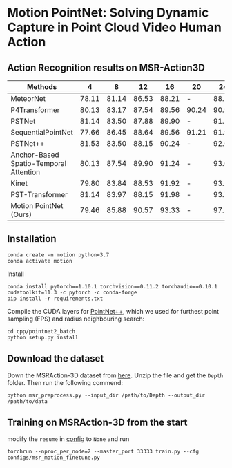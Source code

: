 # Motion PointNet: Solving Dynamic Capture in Point Cloud Video Human Action

## Action Recognition results on MSR-Action3D
| Methods                                | 4     | 8     | 12    | 16    | 20    | 24   |        
|----------------------------------------|-------|-------|-------|-------|-------|------|
| MeteorNet                              | 78.11 | 81.14 | 86.53 | 88.21 | -     | 88.50 |
| P4Transformer                          | 80.13 | 83.17 | 87.54 | 89.56 | 90.24 | 90.94 |
| PSTNet                                 | 81.14 | 83.50 | 87.88 | 89.90 | -     | 91.20 |
| SequentialPointNet                     | 77.66 | 86.45 | 88.64 | 89.56 | 91.21 | 91.94 |
| PSTNet++                               | 81.53 | 83.50 | 88.15 | 90.24 | -     | 92.68 |
| Anchor-Based Spatio-Temporal Attention | 80.13 | 87.54 | 89.90 | 91.24 | -     | 93.03 |
| Kinet                                  | 79.80 | 83.84 | 88.53 | 91.92 | -     | 93.27 |
| PST-Transformer                        | 81.14 | 83.97 | 88.15 | 91.98 | -     | 93.73 |
| Motion PointNet (Ours)                 | 79.46 | 85.88 | 90.57 | 93.33 | -     | 97.52 |
    

## Installation

```
conda create -n motion python=3.7
conda activate motion
```

Install
```
conda install pytorch==1.10.1 torchvision==0.11.2 torchaudio==0.10.1 cudatoolkit=11.3 -c pytorch -c conda-forge
pip install -r requirements.txt
```


Compile the CUDA layers for [PointNet++](http://arxiv.org/abs/1706.02413), which we used for furthest point sampling (FPS) and radius neighbouring search:
```
cd cpp/pointnet2_batch
python setup.py install
```

## Download the dataset
Down the MSRAction-3D dataset from [here](https://drive.google.com/file/d/1djwAK3oZTAIFbCz531eClxINmsZgGO_H/view?usp=sharing). Unzip the file and get the ```Depth``` folder. Then run the following commend:
```
python msr_preprocess.py --input_dir /path/to/Depth --output_dir /path/to/data
```

## Training on MSRAction-3D from the start
modify the ```resume``` in [config](./config) to ```None``` and run
```
torchrun --nproc_per_node=2 --master_port 33333 train.py --cfg configs/msr_motion_finetune.py
```
